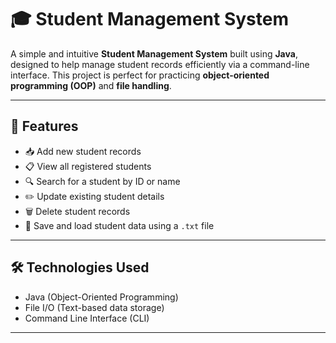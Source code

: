 
# 🎓 Student Management System

A simple and intuitive **Student Management System** built using **Java**, designed to help manage student records efficiently via a command-line interface. This project is perfect for practicing **object-oriented programming (OOP)** and **file handling**.

---

## 🚀 Features

- 📥 Add new student records
- 📋 View all registered students
- 🔍 Search for a student by ID or name
- ✏️ Update existing student details
- 🗑️ Delete student records
- 💾 Save and load student data using a `.txt` file

---

## 🛠️ Technologies Used

- Java (Object-Oriented Programming)
- File I/O (Text-based data storage)
- Command Line Interface (CLI)

---



